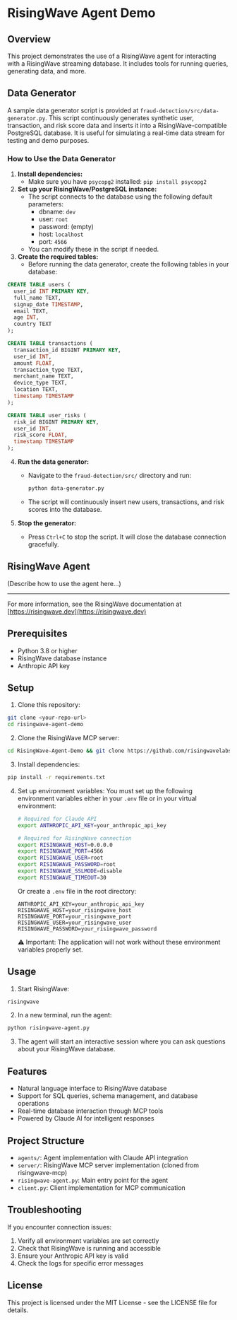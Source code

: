 # RisingWave Agent Demo

## Overview
This project demonstrates the use of a RisingWave agent for interacting with a RisingWave streaming database. It includes tools for running queries, generating data, and more.

## Data Generator
A sample data generator script is provided at `fraud-detection/src/data-generator.py`. This script continuously generates synthetic user, transaction, and risk score data and inserts it into a RisingWave-compatible PostgreSQL database. It is useful for simulating a real-time data stream for testing and demo purposes.

### How to Use the Data Generator
1. **Install dependencies:**
   - Make sure you have `psycopg2` installed: `pip install psycopg2`
2. **Set up your RisingWave/PostgreSQL instance:**
   - The script connects to the database using the following default parameters:
     - dbname: `dev`
     - user: `root`
     - password: (empty)
     - host: `localhost`
     - port: `4566`
   - You can modify these in the script if needed.
3. **Create the required tables:**
   - Before running the data generator, create the following tables in your database:

```sql
CREATE TABLE users (
  user_id INT PRIMARY KEY,
  full_name TEXT,
  signup_date TIMESTAMP,
  email TEXT,
  age INT,
  country TEXT
);

CREATE TABLE transactions (
  transaction_id BIGINT PRIMARY KEY,
  user_id INT,
  amount FLOAT,
  transaction_type TEXT,
  merchant_name TEXT,
  device_type TEXT,
  location TEXT,
  timestamp TIMESTAMP
);

CREATE TABLE user_risks (
  risk_id BIGINT PRIMARY KEY,
  user_id INT,
  risk_score FLOAT,
  timestamp TIMESTAMP
);
```

4. **Run the data generator:**
   - Navigate to the `fraud-detection/src/` directory and run:
     ```bash
     python data-generator.py
     ```
   - The script will continuously insert new users, transactions, and risk scores into the database.

5. **Stop the generator:**
   - Press `Ctrl+C` to stop the script. It will close the database connection gracefully.

## RisingWave Agent
(Describe how to use the agent here...)

---
For more information, see the RisingWave documentation at [https://risingwave.dev](https://risingwave.dev)

## Prerequisites

- Python 3.8 or higher
- RisingWave database instance
- Anthropic API key

## Setup

1. Clone this repository:
```bash
git clone <your-repo-url>
cd risingwave-agent-demo
```

2. Clone the RisingWave MCP server:
```bash
cd RisingWave-Agent-Demo && git clone https://github.com/risingwavelabs/risingwave-mcp.git
```

3. Install dependencies:
```bash
pip install -r requirements.txt
```

4. Set up environment variables:
   You must set up the following environment variables either in your `.env` file or in your virtual environment:

   ```bash
   # Required for Claude API
   export ANTHROPIC_API_KEY=your_anthropic_api_key

   # Required for RisingWave connection
   export RISINGWAVE_HOST=0.0.0.0
   export RISINGWAVE_PORT=4566
   export RISINGWAVE_USER=root
   export RISINGWAVE_PASSWORD=root
   export RISINGWAVE_SSLMODE=disable
   export RISINGWAVE_TIMEOUT=30
   ```

   Or create a `.env` file in the root directory:
   ```
   ANTHROPIC_API_KEY=your_anthropic_api_key
   RISINGWAVE_HOST=your_risingwave_host
   RISINGWAVE_PORT=your_risingwave_port
   RISINGWAVE_USER=your_risingwave_user
   RISINGWAVE_PASSWORD=your_risingwave_password
   ```

   ⚠️ Important: The application will not work without these environment variables properly set.

## Usage

1. Start RisingWave:
```bash
risingwave
```

2. In a new terminal, run the agent:
```bash
python risingwave-agent.py
```

3. The agent will start an interactive session where you can ask questions about your RisingWave database.

## Features

- Natural language interface to RisingWave database
- Support for SQL queries, schema management, and database operations
- Real-time database interaction through MCP tools
- Powered by Claude AI for intelligent responses

## Project Structure

- `agents/`: Agent implementation with Claude API integration
- `server/`: RisingWave MCP server implementation (cloned from risingwave-mcp)
- `risingwave-agent.py`: Main entry point for the agent
- `client.py`: Client implementation for MCP communication

## Troubleshooting

If you encounter connection issues:
1. Verify all environment variables are set correctly
2. Check that RisingWave is running and accessible
3. Ensure your Anthropic API key is valid
4. Check the logs for specific error messages

## License

This project is licensed under the MIT License - see the LICENSE file for details. 
